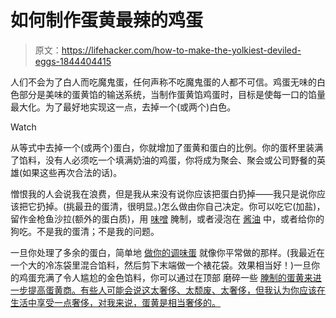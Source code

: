 # 如何制作蛋黄最辣的鸡蛋

> 原文：<https://lifehacker.com/how-to-make-the-yolkiest-deviled-eggs-1844404415>

人们不会为了白人而吃魔鬼蛋，任何声称不吃魔鬼蛋的人都不可信。鸡蛋无味的白色部分是美味的蛋黄馅的输送系统，当制作蛋黄馅鸡蛋时，目标是使每一口的馅量最大化。为了最好地实现这一点，去掉一个(或两个)白色。

Watch

从等式中去掉一个(或两个)蛋白，你就增加了蛋黄和蛋白的比例。你的蛋杯里装满了馅料，没有人必须吃一个填满奶油的鸡蛋，你将成为聚会、聚会或公司野餐的英雄(如果这些再次合法的话)。

憎恨我的人会说我在浪费，但是我从来没有说你应该把蛋白扔掉——我只是说你应该把它扔掉。(挑最丑的蛋清，很明显。)怎么做由你自己决定。你可以吃它(加盐)，留作金枪鱼沙拉(额外的蛋白质)，用 [味噌](https://skillet.lifehacker.com/make-appetizer-worthy-hard-boiled-eggs-by-wrapping-them-1831021259) 腌制，或者浸泡在 [酱油](https://skillet.lifehacker.com/how-to-make-a-ramen-egg-1836419141) 中，或者给你的狗吃。不是我的蛋清；不是我的问题。

一旦你处理了多余的蛋白，简单地 [做你的调味蛋](https://skillet.lifehacker.com/how-to-make-perfect-deviled-eggs-1821471027) 就像你平常做的那样。(我最近在一个大的冷冻袋里混合馅料，然后剪下末端做一个裱花袋。效果相当好！)一旦你的鸡蛋充满了令人尴尬的金色馅料，你可以通过在顶部 磨碎一些 [腌制的蛋黄来进一步提高蛋黄商。有些人可能会说这太奢侈、太颓废、太奢侈，但我认为你应该在生活中享受一点奢侈，对我来说，蛋黄是相当奢侈的。](https://lifehacker.com/bless-your-deviled-eggs-with-grated-cured-yolks-1843588376)